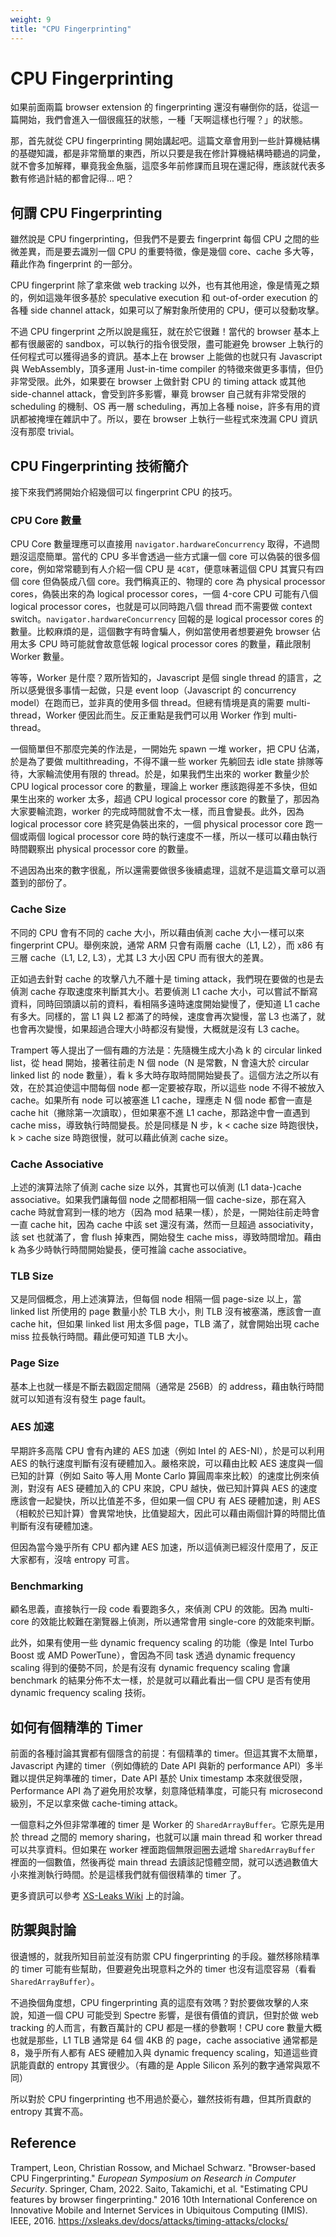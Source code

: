```yaml
---
weight: 9
title: "CPU Fingerprinting"
---
```


# CPU Fingerprinting
如果前面兩篇 browser extension 的 fingerprinting 還沒有嚇倒你的話，從這一篇開始，我們會進入一個很瘋狂的狀態，一種「天啊這樣也行喔？」的狀態。

那，首先就從 CPU fingerprinting 開始講起吧。這篇文章會用到一些計算機結構的基礎知識，都是非常簡單的東西，所以只要是我在修計算機結構時聽過的詞彙，就不會多加解釋，畢竟我金魚腦，這麼多年前修課而且現在還記得，應該就代表多數有修過計結的都會記得... 吧？

## 何謂 CPU Fingerprinting
雖然說是 CPU fingerprinting，但我們不是要去 fingerprint 每個 CPU 之間的些微差異，而是要去識別一個 CPU 的重要特徵，像是幾個 core、cache 多大等，藉此作為 fingerprint 的一部分。

CPU fingerprint 除了拿來做 web tracking 以外，也有其他用途，像是情蒐之類的，例如這幾年很多基於 speculative execution 和 out-of-order execution 的各種 side channel attack，如果可以了解對象所使用的 CPU，便可以發動攻擊。

不過 CPU fingerprint 之所以說是瘋狂，就在於它很難！當代的 browser 基本上都有很嚴密的 sandbox，可以執行的指令很受限，盡可能避免 browser 上執行的任何程式可以獲得過多的資訊。基本上在 browser 上能做的也就只有 Javascript 與 WebAssembly，頂多運用 Just-in-time compiler 的特徵來做更多事情，但仍非常受限。此外，如果要在 browser 上做針對 CPU 的 timing attack 或其他 side-channel attack，會受到許多影響，畢竟 browser 自己就有非常受限的 scheduling 的機制、OS 再一層 scheduling，再加上各種 noise，許多有用的資訊都被掩埋在雜訊中了。所以，要在 browser 上執行一些程式來洩漏 CPU 資訊沒有那麼 trivial。


## CPU Fingerprinting 技術簡介
接下來我們將開始介紹幾個可以 fingerprint CPU 的技巧。

### CPU Core 數量
CPU Core 數量理應可以直接用 `navigator.hardwareConcurrency` 取得，不過問題沒這麼簡單。當代的 CPU 多半會透過一些方式讓一個 core 可以偽裝的很多個 core，例如常常聽到有人介紹一個 CPU 是 `4C8T`，便意味著這個 CPU 其實只有四個 core 但偽裝成八個 core。我們稱真正的、物理的 core 為 physical processor cores，偽裝出來的為 logical processor cores，一個 4-core CPU 可能有八個 logical processor cores，也就是可以同時跑八個 thread 而不需要做 context switch。`navigator.hardwareConcurrency` 回報的是 logical processor cores 的數量。比較麻煩的是，這個數字有時會騙人，例如當使用者想要避免 browser 佔用太多 CPU 時可能就會故意低報 logical processor cores 的數量，藉此限制 Worker 數量。

等等，Worker 是什麼？眾所皆知的，Javascript 是個 single thread 的語言，之所以感覺很多事情一起做，只是 event loop（Javascript 的 concurrency model）在跑而已，並非真的使用多個 thread。但總有情境是真的需要 multi-thread，Worker 便因此而生。反正重點是我們可以用 Worker 作到 multi-thread。

一個簡單但不那麼完美的作法是，一開始先 spawn 一堆 worker，把 CPU 佔滿，於是為了要做 multithreading，不得不讓一些 worker 先躺回去 idle state 排隊等待，大家輪流使用有限的 thread。於是，如果我們生出來的 worker 數量少於 CPU logical processor core 的數量，理論上 worker 應該跑得差不多快，但如果生出來的 worker 太多，超過 CPU logical processor core 的數量了，那因為大家要輪流跑，worker 的完成時間就會不太一樣，而且會變長。此外，因為 logical processor core 終究是偽裝出來的，一個 physical processor core 跑一個或兩個 logical processor core 時的執行速度不一樣，所以一樣可以藉由執行時間觀察出 physical processor core 的數量。

不過因為出來的數字很亂，所以還需要做很多後續處理，這就不是這篇文章可以涵蓋到的部份了。

### Cache Size
不同的 CPU 會有不同的 cache 大小，所以藉由偵測 cache 大小一樣可以來 fingerprint CPU。舉例來說，通常 ARM 只會有兩層 cache（L1, L2），而 x86 有三層 cache（L1, L2, L3），尤其 L3 大小因 CPU 而有很大的差異。

正如過去針對 cache 的攻擊八九不離十是 timing attack，我們現在要做的也是去偵測 cache 存取速度來判斷其大小。若要偵測 L1 cache 大小，可以嘗試不斷寫資料，同時回頭讀以前的資料，看相隔多遠時速度開始變慢了，便知道 L1 cache 有多大。同樣的，當 L1 與 L2 都滿了的時候，速度會再次變慢，當 L3 也滿了，就也會再次變慢，如果超過合理大小時都沒有變慢，大概就是沒有 L3 cache。

Trampert 等人提出了一個有趣的方法是：先隨機生成大小為 k 的 circular linked list，從 head 開始，接著往前走 N 個 node（N 是常數，N 會遠大於 circular linked list 的 node 數量），看 k 多大時存取時間開始變長了。這個方法之所以有效，在於其迫使這中間每個 node 都一定要被存取，所以這些 node 不得不被放入 cache。如果所有 node 可以被塞進 L1 cache，理應走 N 個 node 都會一直是 cache hit（撇除第一次讀取），但如果塞不進 L1 cache，那路途中會一直遇到 cache miss，導致執行時間變長。於是同樣是 N 步，k < cache size 時跑很快，k > cache size 時跑很慢，就可以藉此偵測 cache size。

### Cache Associative
上述的演算法除了偵測 cache size 以外，其實也可以偵測 (L1 data-)cache associative。如果我們讓每個 node 之間都相隔一個 cache-size，那在寫入 cache 時就會寫到一樣的地方（因為 mod 結果一樣），於是，一開始往前走時會一直 cache hit，因為 cache 中該 set 還沒有滿，然而一旦超過 associativity，該 set 也就滿了，會 flush 掉東西，開始發生 cache miss，導致時間增加。藉由 k 為多少時執行時間開始變長，便可推論 cache associative。

### TLB Size
又是同個概念，用上述演算法，但每個 node 相隔一個 page-size 以上，當 linked list 所使用的 page 數量小於 TLB 大小，則 TLB 沒有被塞滿，應該會一直 cache hit，但如果 linked list 用太多個 page，TLB 滿了，就會開始出現 cache miss 拉長執行時間。藉此便可知道 TLB 大小。

### Page Size
基本上也就一樣是不斷去戳固定間隔（通常是 256B）的 address，藉由執行時間就可以知道有沒有發生 page fault。

### AES 加速
早期許多高階 CPU 會有內建的 AES 加速（例如 Intel 的 AES-NI），於是可以利用 AES 的執行速度判斷有沒有硬體加入。嚴格來說，可以藉由比較 AES 速度與一個已知的計算（例如 Saito 等人用 Monte Carlo 算圓周率來比較）的速度比例來偵測，對沒有 AES 硬體加入的 CPU 來說，CPU 越快，做已知計算與 AES 的速度應該會一起變快，所以比值差不多，但如果一個 CPU 有 AES 硬體加速，則 AES（相較於已知計算）會異常地快，比值變超大，因此可以藉由兩個計算的時間比值判斷有沒有硬體加速。

但因為當今幾乎所有 CPU 都內建 AES 加速，所以這偵測已經沒什麼用了，反正大家都有，沒啥 entropy 可言。

### Benchmarking
顧名思義，直接執行一段 code 看要跑多久，來偵測 CPU 的效能。因為 multi-core 的效能比較難在瀏覽器上偵測，所以通常會用 single-core 的效能來判斷。

此外，如果有使用一些 dynamic frequency scaling 的功能（像是 Intel Turbo Boost 或 AMD PowerTune），會因為不同 task 透過 dynamic frequency scaling 得到的優勢不同，於是有沒有 dynamic frequency scaling 會讓 benchmark 的結果分佈不太一樣，於是就可以藉此看出一個 CPU 是否有使用 dynamic frequency scaling 技術。

## 如何有個精準的 Timer
前面的各種討論其實都有個隱含的前提：有個精準的 timer。但這其實不太簡單，Javascript 內建的 timer（例如傳統的 Date API 與新的 performance API）多半難以提供足夠準確的 timer，Date API 基於 Unix timestamp 本來就很受限，Performance API 為了避免用於攻擊，刻意降低精準度，可能只有 microsecond 級別，不足以拿來做 cache-timing attack。

一個意料之外但非常準確的 timer 是 Worker 的 `SharedArrayBuffer`。它原先是用於 thread 之間的 memory sharing，也就可以讓 main thread 和 worker thread 可以共享資料。但如果在 worker 裡面跑個無限迴圈去遞增 `SharedArrayBuffer` 裡面的一個數值，然後再從 main thread 去讀該記憶體空間，就可以透過數值大小來推測執行時間。於是這樣我們就有個很精準的 timer 了。

更多資訊可以參考 [XS-Leaks Wiki](https://xsleaks.dev/docs/attacks/timing-attacks/clocks/) 上的討論。

## 防禦與討論
很遺憾的，就我所知目前並沒有防禦 CPU fingerprinting 的手段。雖然移除精準的 timer 可能有些幫助，但要避免出現意料之外的 timer 也沒有這麼容易（看看 `SharedArrayBuffer`）。

不過換個角度想，CPU fingerprinting 真的這麼有效嗎？對於要做攻擊的人來說，知道一個 CPU 可能受到 Spectre 影響，是很有價值的資訊，但對於做 web tracking 的人而言，有數百萬計的 CPU 都是一樣的參數啊！CPU core 數量大概也就是那些，L1 TLB 通常是 64 個 4KB 的 page，cache associative 通常都是 8，幾乎所有人都有 AES 硬體加入與 dynamic frequency scaling，知道這些資訊能貢獻的 entropy 其實很少。（有趣的是 Apple Silicon 系列的數字通常與眾不同）

所以對於 CPU fingerprinting 也不用過於憂心，雖然技術有趣，但其所貢獻的 entropy 其實不高。

## Reference
Trampert, Leon, Christian Rossow, and Michael Schwarz. "Browser-based CPU Fingerprinting." _European Symposium on Research in Computer Security_. Springer, Cham, 2022.
Saito, Takamichi, et al. "Estimating CPU features by browser fingerprinting." 2016 10th International Conference on Innovative Mobile and Internet Services in Ubiquitous Computing (IMIS). IEEE, 2016.
https://xsleaks.dev/docs/attacks/timing-attacks/clocks/